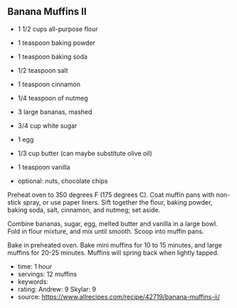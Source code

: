 Banana Muffins II
-----

- 1 1/2 cups all-purpose flour
- 1 teaspoon baking powder
- 1 teaspoon baking soda
- 1/2 teaspoon salt
- 1 teaspoon cinnamon
- 1/4 teaspoon of nutmeg

- 3 large bananas, mashed
- 3/4 cup white sugar
- 1 egg
- 1/3 cup butter (can maybe substitute olive oil)
- 1 teaspoon vanilla
- optional: nuts, chocolate chips

Preheat oven to 350 degrees F (175 degrees C). Coat muffin pans with non-stick spray, or use paper liners. Sift together the flour, baking powder, baking soda, salt, cinnamon, and nutmeg; set aside.

Combine bananas, sugar, egg, melted butter and vanilla in a large bowl. Fold in flour mixture, and mix until smooth. Scoop into muffin pans.

Bake in preheated oven. Bake mini muffins for 10 to 15 minutes, and large muffins for 20-25 minutes. Muffins will spring back when lightly tapped.

- time: 1 hour
- servings: 12 muffins
- keywords:
- rating: Andrew: 9  Skylar: 9
- source: https://www.allrecipes.com/recipe/42719/banana-muffins-ii/
